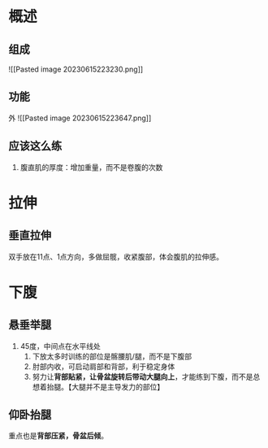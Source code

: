 # 概述
## 组成
![[Pasted image 20230615223230.png]] 
## 功能
外 ![[Pasted image 20230615223647.png]] 
## 应该这么练
1. 腹直肌的厚度：增加重量，而不是卷腹的次数
# 拉伸
## 垂直拉伸
双手放在11点、1点方向，多做屈髋，收紧腹部，体会腹肌的拉伸感。
# 下腹
## 悬垂举腿
1. 45度，中间点在水平线处
	1. 下放太多时训练的部位是髂腰肌/腿，而不是下腹部
	2. 肘部内收，可启动肩部和背部，利于稳定身体
	3. 努力让**背部贴紧，让骨盆旋转后带动大腿向上**，才能练到下腹，而不是总想着抬腿。【大腿并不是主导发力的部位】
## 仰卧抬腿
重点也是**背部压紧，骨盆后倾**。